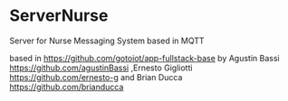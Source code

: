 # ServerNurse
Server for Nurse Messaging System based in MQTT

based in https://github.com/gotoiot/app-fullstack-base
by Agustin Bassi https://github.com/agustinBassi ,Ernesto Gigliotti https://github.com/ernesto-g and Brian Ducca https://github.com/brianducca
